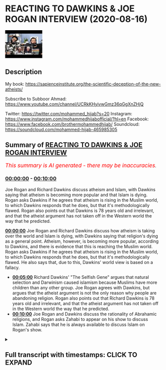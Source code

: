 # REACTING TO DAWKINS & JOE ROGAN INTERVIEW (2020-08-16)

![alt REACTING TO DAWKINS & JOE ROGAN INTERVIEW](fbgnaA6t588.jpg "REACTING TO DAWKINS & JOE ROGAN INTERVIEW")

## Description

My book: https://sapienceinstitute.org/the-scientific-deception-of-the-new-atheists/

Subscribe to Subboor Ahmad: 
https://www.youtube.com/channel/UCRkKHyivwGmz36qGgXnZHjQ

Twitter: https://twitter.com/mohammed_hijab?s=20
Instagram: https://www.instagram.com/mohammedhijabofficial/?hl=en
Facebook: https://www.facebook.com/brothermohammedhijab/
Soundcloud: https://soundcloud.com/mohammed-hijab-465985305

## Summary of [REACTING TO DAWKINS & JOE ROGAN INTERVIEW](https://www.youtube.com/watch?v=fbgnaA6t588)


*<span style="color:red; font-size:125%">This summary is AI generated - there may be inaccuracies</span>. [](/)*

### [00:00:00](https://www.youtube.com/watch?v=fbgnaA6t588&t=0) - [00:10:00](https://www.youtube.com/watch?v=fbgnaA6t588&t=600)

Joe Rogan and Richard Dawkins discuss atheism and Islam, with Dawkins saying that atheism is becoming more popular and that Islam is dying. Rogan asks Dawkins if he agrees that atheism is rising in the Muslim world, to which Dawkins responds that he does, but that it's methodologically flawed. Rogan also points out that Dawkins is 78 years old and irrelevant, and that the atheist argument has not taken off in the Western world the way that he predicted.

**[00:00:00](https://www.youtube.com/watch?v=fbgnaA6t588&t=0)** Joe Rogan and Richard Dawkins discuss how atheism is taking over the world and Islam is dying, with Dawkins saying that religion's dying as a general point. Atheism, however, is becoming more popular, according to Dawkins, and there is evidence that this is reaching the Muslim world. Rogan asks Dawkins if he agrees that atheism is rising in the Muslim world, to which Dawkins responds that he does, but that it's methodologically flawed. He also says that, due to this, Dawkins' world view is based on a fallacy.
* **[00:05:00](https://www.youtube.com/watch?v=fbgnaA6t588&t=300)** Richard Dawkins' "The Selfish Gene" argues that natural selection and Darwinism caused islamism because Muslims have more children than any other group. Joe Rogan agrees with Dawkins, but argues that the atheist argument is not the only reason why people are abandoning religion. Rogan also points out that Richard Dawkins is 78 years old and irrelevant, and that the atheist argument has not taken off in the Western world the way that he predicted.
* **[00:10:00](https://www.youtube.com/watch?v=fbgnaA6t588&t=600)** Joe Rogan and Dawkins discuss the rationality of Abrahamic religions, and Rogan asks Zahabi to appear on his show to discuss Islam. Zahabi says that he is always available to discuss Islam on Rogan's show.

<details><summary><h2>Full transcript with timestamps: CLICK TO EXPAND</h2></summary>

[0:00:00](https://youtu.be/fbgnaA6t588?t=0) [Music]  
[0:00:05](https://youtu.be/fbgnaA6t588?t=5) assalamu alaikum today we're going to be  
[0:00:08](https://youtu.be/fbgnaA6t588?t=8) responding to  
[0:00:09](https://youtu.be/fbgnaA6t588?t=9) joe rogan and richard dawkins talking  
[0:00:11](https://youtu.be/fbgnaA6t588?t=11) about how islam and religion is dying  
[0:00:14](https://youtu.be/fbgnaA6t588?t=14) and atheism is taking over the world  
[0:00:18](https://youtu.be/fbgnaA6t588?t=18) is there any evidence that that is  
[0:00:20](https://youtu.be/fbgnaA6t588?t=20) reaching the muslim world as well  
[0:00:22](https://youtu.be/fbgnaA6t588?t=22) and that people are well as i was saying  
[0:00:24](https://youtu.be/fbgnaA6t588?t=24) um uh  
[0:00:25](https://youtu.be/fbgnaA6t588?t=25) the the the downloads of of  
[0:00:29](https://youtu.be/fbgnaA6t588?t=29) my books have been encouraging we have  
[0:00:31](https://youtu.be/fbgnaA6t588?t=31) this thing called cfi has a thing called  
[0:00:32](https://youtu.be/fbgnaA6t588?t=32) the translation project  
[0:00:34](https://youtu.be/fbgnaA6t588?t=34) so in this clip dawkins says religion's  
[0:00:37](https://youtu.be/fbgnaA6t588?t=37) dying  
[0:00:37](https://youtu.be/fbgnaA6t588?t=37) as a general point would you agree with  
[0:00:39](https://youtu.be/fbgnaA6t588?t=39) that well  
[0:00:41](https://youtu.be/fbgnaA6t588?t=41) first of all we'd have to be very clear  
[0:00:42](https://youtu.be/fbgnaA6t588?t=42) about how we define religion  
[0:00:44](https://youtu.be/fbgnaA6t588?t=44) okay in terms of atheism actually  
[0:00:45](https://youtu.be/fbgnaA6t588?t=45) becoming more popular  
[0:00:47](https://youtu.be/fbgnaA6t588?t=47) or the kind of atheism which richard  
[0:00:49](https://youtu.be/fbgnaA6t588?t=49) dawkins himself espouses  
[0:00:51](https://youtu.be/fbgnaA6t588?t=51) as i mentioned in my book which is free  
[0:00:53](https://youtu.be/fbgnaA6t588?t=53) to download the book is called the  
[0:00:55](https://youtu.be/fbgnaA6t588?t=55) scientific deception of the new atheists  
[0:00:57](https://youtu.be/fbgnaA6t588?t=57) that's a very subtle plugin yes yes you  
[0:00:59](https://youtu.be/fbgnaA6t588?t=59) can put it you can see in the  
[0:01:00](https://youtu.be/fbgnaA6t588?t=60) description box  
[0:01:02](https://youtu.be/fbgnaA6t588?t=62) but i've referenced in that book it's  
[0:01:04](https://youtu.be/fbgnaA6t588?t=64) very small very very small booklet  
[0:01:05](https://youtu.be/fbgnaA6t588?t=65) really  
[0:01:06](https://youtu.be/fbgnaA6t588?t=66) that you can download free of charge um  
[0:01:09](https://youtu.be/fbgnaA6t588?t=69) all of the demographic data indicates  
[0:01:11](https://youtu.be/fbgnaA6t588?t=71) that most people in the west  
[0:01:14](https://youtu.be/fbgnaA6t588?t=74) according to pew research 90 percent of  
[0:01:16](https://youtu.be/fbgnaA6t588?t=76) people still believe in a higher power  
[0:01:18](https://youtu.be/fbgnaA6t588?t=78) according to linda woodhead only 5.5  
[0:01:21](https://youtu.be/fbgnaA6t588?t=81) of people believe in the strident  
[0:01:23](https://youtu.be/fbgnaA6t588?t=83) atheism that richard dawkins believes  
[0:01:26](https://youtu.be/fbgnaA6t588?t=86) in which is actually quite interestingly  
[0:01:28](https://youtu.be/fbgnaA6t588?t=88) from a british perspective  
[0:01:30](https://youtu.be/fbgnaA6t588?t=90) the same number of people amount of  
[0:01:32](https://youtu.be/fbgnaA6t588?t=92) people that are muslim in this country  
[0:01:34](https://youtu.be/fbgnaA6t588?t=94) so there's about the same amount of  
[0:01:36](https://youtu.be/fbgnaA6t588?t=96) muslims in this country as there are  
[0:01:38](https://youtu.be/fbgnaA6t588?t=98) atheists yeah strengthen atheists of  
[0:01:42](https://youtu.be/fbgnaA6t588?t=102) richard dawkins kind so here dawkins  
[0:01:44](https://youtu.be/fbgnaA6t588?t=104) he's basically saying look guys  
[0:01:46](https://youtu.be/fbgnaA6t588?t=106) i can tell you atheism is rising in the  
[0:01:48](https://youtu.be/fbgnaA6t588?t=108) muslim world  
[0:01:49](https://youtu.be/fbgnaA6t588?t=109) and islam is dying because people are  
[0:01:51](https://youtu.be/fbgnaA6t588?t=111) downloading my book  
[0:01:53](https://youtu.be/fbgnaA6t588?t=113) a really rigorous scientific argument  
[0:01:55](https://youtu.be/fbgnaA6t588?t=115) isn't it  
[0:01:56](https://youtu.be/fbgnaA6t588?t=116) well it's methodologically flawed from a  
[0:01:58](https://youtu.be/fbgnaA6t588?t=118) demographic and sociological perspective  
[0:02:00](https://youtu.be/fbgnaA6t588?t=120) not least because the religious  
[0:02:03](https://youtu.be/fbgnaA6t588?t=123) switching  
[0:02:04](https://youtu.be/fbgnaA6t588?t=124) cannot and has not been sociologically  
[0:02:06](https://youtu.be/fbgnaA6t588?t=126) identified by downloads  
[0:02:08](https://youtu.be/fbgnaA6t588?t=128) of the atheistic uh of atheists we can  
[0:02:10](https://youtu.be/fbgnaA6t588?t=130) say after 9 11  
[0:02:11](https://youtu.be/fbgnaA6t588?t=131) millions of people say they downloaded  
[0:02:13](https://youtu.be/fbgnaA6t588?t=133) the quran because they're like okay  
[0:02:14](https://youtu.be/fbgnaA6t588?t=134) what's this about  
[0:02:15](https://youtu.be/fbgnaA6t588?t=135) yeah does that mean they automatically  
[0:02:16](https://youtu.be/fbgnaA6t588?t=136) became muslim yeah exactly  
[0:02:18](https://youtu.be/fbgnaA6t588?t=138) i mean first of all 13 million people  
[0:02:20](https://youtu.be/fbgnaA6t588?t=140) might have downloaded the book but it  
[0:02:22](https://youtu.be/fbgnaA6t588?t=142) doesn't mean all of them number one read  
[0:02:23](https://youtu.be/fbgnaA6t588?t=143) it and number two agreed with it  
[0:02:25](https://youtu.be/fbgnaA6t588?t=145) or it could be actually it could be a  
[0:02:26](https://youtu.be/fbgnaA6t588?t=146) vaccination right because  
[0:02:28](https://youtu.be/fbgnaA6t588?t=148) the book has such weak arguments like  
[0:02:30](https://youtu.be/fbgnaA6t588?t=150) michael roos says  
[0:02:31](https://youtu.be/fbgnaA6t588?t=151) um i'm embarrassed to be an atheist  
[0:02:33](https://youtu.be/fbgnaA6t588?t=153) because of this book right this book  
[0:02:35](https://youtu.be/fbgnaA6t588?t=155) makes me embarrassed  
[0:02:36](https://youtu.be/fbgnaA6t588?t=156) and uh you know he makes the conflation  
[0:02:38](https://youtu.be/fbgnaA6t588?t=158) between between metaphysical naturalism  
[0:02:40](https://youtu.be/fbgnaA6t588?t=160) and methodological naturalism there's  
[0:02:42](https://youtu.be/fbgnaA6t588?t=162) fallacies pointed out  
[0:02:43](https://youtu.be/fbgnaA6t588?t=163) by eliot sober by massimo piglucci  
[0:02:47](https://youtu.be/fbgnaA6t588?t=167) yes by michael roos by all these people  
[0:02:49](https://youtu.be/fbgnaA6t588?t=169) right so it could be that muslim  
[0:02:51](https://youtu.be/fbgnaA6t588?t=171) picks up the book and is like okay this  
[0:02:53](https://youtu.be/fbgnaA6t588?t=173) is atheism is about  
[0:02:55](https://youtu.be/fbgnaA6t588?t=175) uh actually it's quite poor and then  
[0:02:56](https://youtu.be/fbgnaA6t588?t=176) they're like i'll never touch atheism  
[0:02:58](https://youtu.be/fbgnaA6t588?t=178) again maybe  
[0:02:58](https://youtu.be/fbgnaA6t588?t=178) he's spreading islamism in the muslim  
[0:03:01](https://youtu.be/fbgnaA6t588?t=181) world absolutely because a lot of the  
[0:03:02](https://youtu.be/fbgnaA6t588?t=182) time when people want to increase their  
[0:03:03](https://youtu.be/fbgnaA6t588?t=183) cultural capital by  
[0:03:05](https://youtu.be/fbgnaA6t588?t=185) learning about new ideas of the west  
[0:03:07](https://youtu.be/fbgnaA6t588?t=187) which is obviously  
[0:03:08](https://youtu.be/fbgnaA6t588?t=188) the um demographic heartland of  
[0:03:11](https://youtu.be/fbgnaA6t588?t=191) the new atheist movement it doesn't it  
[0:03:14](https://youtu.be/fbgnaA6t588?t=194) that  
[0:03:14](https://youtu.be/fbgnaA6t588?t=194) sometimes actually acts as a counter  
[0:03:16](https://youtu.be/fbgnaA6t588?t=196) current yeah  
[0:03:17](https://youtu.be/fbgnaA6t588?t=197) people think oh this if this is what  
[0:03:19](https://youtu.be/fbgnaA6t588?t=199) it's about then we have nothing to do  
[0:03:20](https://youtu.be/fbgnaA6t588?t=200) with it  
[0:03:21](https://youtu.be/fbgnaA6t588?t=201) absolutely but in terms of recent  
[0:03:23](https://youtu.be/fbgnaA6t588?t=203) history i mean we should look at is the  
[0:03:24](https://youtu.be/fbgnaA6t588?t=204) fact that in the 60s and 70s  
[0:03:26](https://youtu.be/fbgnaA6t588?t=206) uh in countries like the countries that  
[0:03:28](https://youtu.be/fbgnaA6t588?t=208) he mentioned iran and egypt  
[0:03:30](https://youtu.be/fbgnaA6t588?t=210) the countries that he mentions in  
[0:03:32](https://youtu.be/fbgnaA6t588?t=212) countries like those you'll find that  
[0:03:33](https://youtu.be/fbgnaA6t588?t=213) there's been a movement from  
[0:03:35](https://youtu.be/fbgnaA6t588?t=215) uh pan arabism or nationalism and  
[0:03:38](https://youtu.be/fbgnaA6t588?t=218) secularism towards  
[0:03:40](https://youtu.be/fbgnaA6t588?t=220) yeah towards islam religiosity  
[0:03:43](https://youtu.be/fbgnaA6t588?t=223) practicing observance of the religion  
[0:03:45](https://youtu.be/fbgnaA6t588?t=225) and that's visible i mean for anyone who  
[0:03:47](https://youtu.be/fbgnaA6t588?t=227) just sees pictures  
[0:03:48](https://youtu.be/fbgnaA6t588?t=228) okay i'm not saying that's the only  
[0:03:50](https://youtu.be/fbgnaA6t588?t=230) yemen afghanistan  
[0:03:52](https://youtu.be/fbgnaA6t588?t=232) all these areas they were secular and  
[0:03:53](https://youtu.be/fbgnaA6t588?t=233) communist in terms of even dress code i  
[0:03:55](https://youtu.be/fbgnaA6t588?t=235) mean  
[0:03:56](https://youtu.be/fbgnaA6t588?t=236) the dress code has shifted completely  
[0:03:57](https://youtu.be/fbgnaA6t588?t=237) look at pictures of egypt in the 1670s  
[0:03:59](https://youtu.be/fbgnaA6t588?t=239) look at pictures of iran  
[0:04:01](https://youtu.be/fbgnaA6t588?t=241) women were probably wearing miniskirts  
[0:04:03](https://youtu.be/fbgnaA6t588?t=243) and these kind of things now  
[0:04:04](https://youtu.be/fbgnaA6t588?t=244) there's a big chunk of the population  
[0:04:06](https://youtu.be/fbgnaA6t588?t=246) yeah in egypt where it's not compulsory  
[0:04:09](https://youtu.be/fbgnaA6t588?t=249) i mean no one's going to get attacked if  
[0:04:10](https://youtu.be/fbgnaA6t588?t=250) did it  
[0:04:11](https://youtu.be/fbgnaA6t588?t=251) that that observed the hijab that  
[0:04:13](https://youtu.be/fbgnaA6t588?t=253) masajid mosques have increased  
[0:04:15](https://youtu.be/fbgnaA6t588?t=255) um i mean even from a from a from an  
[0:04:18](https://youtu.be/fbgnaA6t588?t=258) internet  
[0:04:19](https://youtu.be/fbgnaA6t588?t=259) data point perspective we look at google  
[0:04:21](https://youtu.be/fbgnaA6t588?t=261) trends we look at the  
[0:04:23](https://youtu.be/fbgnaA6t588?t=263) duat or those individuals who call to  
[0:04:25](https://youtu.be/fbgnaA6t588?t=265) islam and their sermons  
[0:04:27](https://youtu.be/fbgnaA6t588?t=267) and their preaching has become extremely  
[0:04:29](https://youtu.be/fbgnaA6t588?t=269) popular especially in the  
[0:04:30](https://youtu.be/fbgnaA6t588?t=270) after 2000 so all the data points  
[0:04:34](https://youtu.be/fbgnaA6t588?t=274) that we can look at and tangibly see  
[0:04:36](https://youtu.be/fbgnaA6t588?t=276) indicate there's been a trajectory move  
[0:04:38](https://youtu.be/fbgnaA6t588?t=278) towards  
[0:04:39](https://youtu.be/fbgnaA6t588?t=279) religiosity rather than the opposite so  
[0:04:41](https://youtu.be/fbgnaA6t588?t=281) he says he's very hopeful  
[0:04:42](https://youtu.be/fbgnaA6t588?t=282) right he's very hopeful of atheism  
[0:04:45](https://youtu.be/fbgnaA6t588?t=285) basically taking over  
[0:04:46](https://youtu.be/fbgnaA6t588?t=286) but i have this question and i don't  
[0:04:49](https://youtu.be/fbgnaA6t588?t=289) know if you thought about this but  
[0:04:50](https://youtu.be/fbgnaA6t588?t=290) uh atheists in general they don't really  
[0:04:54](https://youtu.be/fbgnaA6t588?t=294) have many kids  
[0:04:55](https://youtu.be/fbgnaA6t588?t=295) muslims have a lot of kids and dawkins  
[0:04:58](https://youtu.be/fbgnaA6t588?t=298) entire world view is based on  
[0:04:59](https://youtu.be/fbgnaA6t588?t=299) pondarwanism and the ultimate rationale  
[0:05:01](https://youtu.be/fbgnaA6t588?t=301) according to him in the selfish gene is  
[0:05:03](https://youtu.be/fbgnaA6t588?t=303) the preservation of our genes  
[0:05:04](https://youtu.be/fbgnaA6t588?t=304) reproduction and survival so  
[0:05:06](https://youtu.be/fbgnaA6t588?t=306) could it be that natural selection  
[0:05:08](https://youtu.be/fbgnaA6t588?t=308) darwinism actually causes islamism  
[0:05:11](https://youtu.be/fbgnaA6t588?t=311) because muslims actually have the most  
[0:05:12](https://youtu.be/fbgnaA6t588?t=312) amount of children as you know  
[0:05:14](https://youtu.be/fbgnaA6t588?t=314) and islam is growing faster than actual  
[0:05:16](https://youtu.be/fbgnaA6t588?t=316) the world population is the fastest  
[0:05:18](https://youtu.be/fbgnaA6t588?t=318) growing demographic  
[0:05:19](https://youtu.be/fbgnaA6t588?t=319) so is it possible that that's why islam  
[0:05:22](https://youtu.be/fbgnaA6t588?t=322) is growing and that's why  
[0:05:24](https://youtu.be/fbgnaA6t588?t=324) his hope that atheism is going to  
[0:05:26](https://youtu.be/fbgnaA6t588?t=326) actually prevail is going to fail  
[0:05:27](https://youtu.be/fbgnaA6t588?t=327) because of the theory that he proposed  
[0:05:28](https://youtu.be/fbgnaA6t588?t=328) to believe in  
[0:05:29](https://youtu.be/fbgnaA6t588?t=329) i'll leave that to you because i think  
[0:05:31](https://youtu.be/fbgnaA6t588?t=331) you're that you're the expert on on  
[0:05:32](https://youtu.be/fbgnaA6t588?t=332) issues to do with darwinism but  
[0:05:34](https://youtu.be/fbgnaA6t588?t=334) what i think is that richard dawkins has  
[0:05:38](https://youtu.be/fbgnaA6t588?t=338) delusions of grandeur yeah in his one of  
[0:05:40](https://youtu.be/fbgnaA6t588?t=340) his interviews with the  
[0:05:42](https://youtu.be/fbgnaA6t588?t=342) sun he was asked do you think you're  
[0:05:43](https://youtu.be/fbgnaA6t588?t=343) winning or something that effect and he  
[0:05:45](https://youtu.be/fbgnaA6t588?t=345) says yes we're winning  
[0:05:46](https://youtu.be/fbgnaA6t588?t=346) nothing of the information that we have  
[0:05:49](https://youtu.be/fbgnaA6t588?t=349) from pew research on apostasy which by  
[0:05:52](https://youtu.be/fbgnaA6t588?t=352) the way is methodologically flawed  
[0:05:53](https://youtu.be/fbgnaA6t588?t=353) because they  
[0:05:54](https://youtu.be/fbgnaA6t588?t=354) they in they they interview like 30 or  
[0:05:57](https://youtu.be/fbgnaA6t588?t=357) um iranians  
[0:06:01](https://youtu.be/fbgnaA6t588?t=361) who don't speak english as a first  
[0:06:02](https://youtu.be/fbgnaA6t588?t=362) language and don't represent the bulk of  
[0:06:03](https://youtu.be/fbgnaA6t588?t=363) muslims in america  
[0:06:04](https://youtu.be/fbgnaA6t588?t=364) but even if we look at that and we look  
[0:06:06](https://youtu.be/fbgnaA6t588?t=366) at other data points like the the japan  
[0:06:09](https://youtu.be/fbgnaA6t588?t=369) study on dao and so on we'll find that  
[0:06:11](https://youtu.be/fbgnaA6t588?t=371) really darwinian  
[0:06:12](https://youtu.be/fbgnaA6t588?t=372) arguments which is really the thrust of  
[0:06:14](https://youtu.be/fbgnaA6t588?t=374) his of his book right  
[0:06:16](https://youtu.be/fbgnaA6t588?t=376) as being darwinian the darwinian  
[0:06:18](https://youtu.be/fbgnaA6t588?t=378) mechanism replaces the god's thesis  
[0:06:20](https://youtu.be/fbgnaA6t588?t=380) really that's what he's trying to argue  
[0:06:22](https://youtu.be/fbgnaA6t588?t=382) is not one of the reasons why  
[0:06:26](https://youtu.be/fbgnaA6t588?t=386) people are leaving religion if it is a  
[0:06:28](https://youtu.be/fbgnaA6t588?t=388) reason if if there is a reason  
[0:06:30](https://youtu.be/fbgnaA6t588?t=390) i think in your research you were trying  
[0:06:32](https://youtu.be/fbgnaA6t588?t=392) to in your book uh  
[0:06:33](https://youtu.be/fbgnaA6t588?t=393) you're basically talking about moral  
[0:06:36](https://youtu.be/fbgnaA6t588?t=396) issues yes yeah that being the cause  
[0:06:38](https://youtu.be/fbgnaA6t588?t=398) not not not exactly in terms of if if  
[0:06:41](https://youtu.be/fbgnaA6t588?t=401) there's an intellectual reason which is  
[0:06:42](https://youtu.be/fbgnaA6t588?t=402) not always the case people leaving islam  
[0:06:44](https://youtu.be/fbgnaA6t588?t=404) for example or even christianity  
[0:06:46](https://youtu.be/fbgnaA6t588?t=406) in the case of islam it's usually  
[0:06:47](https://youtu.be/fbgnaA6t588?t=407) morality yeah which is not the exclusive  
[0:06:50](https://youtu.be/fbgnaA6t588?t=410) property of the new atheist argument  
[0:06:52](https://youtu.be/fbgnaA6t588?t=412) well actually they don't have a  
[0:06:54](https://youtu.be/fbgnaA6t588?t=414) um justification for morality in first  
[0:06:56](https://youtu.be/fbgnaA6t588?t=416) place exactly right and that's that's  
[0:06:58](https://youtu.be/fbgnaA6t588?t=418) something else  
[0:06:58](https://youtu.be/fbgnaA6t588?t=418) in the sense that they make these  
[0:06:59](https://youtu.be/fbgnaA6t588?t=419) arguments against religion but so do  
[0:07:01](https://youtu.be/fbgnaA6t588?t=421) other people  
[0:07:02](https://youtu.be/fbgnaA6t588?t=422) many different people who are not new  
[0:07:03](https://youtu.be/fbgnaA6t588?t=423) atheists christians can make arguments  
[0:07:05](https://youtu.be/fbgnaA6t588?t=425) against islamic morality  
[0:07:06](https://youtu.be/fbgnaA6t588?t=426) uh liberal secularists can make  
[0:07:08](https://youtu.be/fbgnaA6t588?t=428) arguments as they  
[0:07:09](https://youtu.be/fbgnaA6t588?t=429) we wouldn't be able to pinpoint whether  
[0:07:12](https://youtu.be/fbgnaA6t588?t=432) their arguments  
[0:07:14](https://youtu.be/fbgnaA6t588?t=434) for islam using morality is the exact or  
[0:07:16](https://youtu.be/fbgnaA6t588?t=436) the reason for the for the switching  
[0:07:18](https://youtu.be/fbgnaA6t588?t=438) do you see what i mean yeah there is  
[0:07:20](https://youtu.be/fbgnaA6t588?t=440) that and you can also sort of argue that  
[0:07:21](https://youtu.be/fbgnaA6t588?t=441) you know he's talking about  
[0:07:23](https://youtu.be/fbgnaA6t588?t=443) atheism taking off in the muslim world  
[0:07:25](https://youtu.be/fbgnaA6t588?t=445) but has it  
[0:07:26](https://youtu.be/fbgnaA6t588?t=446) even really taken off in the western  
[0:07:28](https://youtu.be/fbgnaA6t588?t=448) world because the soviet union  
[0:07:30](https://youtu.be/fbgnaA6t588?t=450) you know they had this massive atheism  
[0:07:31](https://youtu.be/fbgnaA6t588?t=451) project for decades  
[0:07:33](https://youtu.be/fbgnaA6t588?t=453) and when they collapsed people went back  
[0:07:34](https://youtu.be/fbgnaA6t588?t=454) to religion we're finding  
[0:07:36](https://youtu.be/fbgnaA6t588?t=456) new age paganism we're finding these  
[0:07:38](https://youtu.be/fbgnaA6t588?t=458) spiritual movements  
[0:07:39](https://youtu.be/fbgnaA6t588?t=459) rising all across europe rising all  
[0:07:41](https://youtu.be/fbgnaA6t588?t=461) across north america  
[0:07:42](https://youtu.be/fbgnaA6t588?t=462) so it's not even working here why would  
[0:07:44](https://youtu.be/fbgnaA6t588?t=464) it be working in the muslim world well  
[0:07:46](https://youtu.be/fbgnaA6t588?t=466) looking at new atheism  
[0:07:47](https://youtu.be/fbgnaA6t588?t=467) new atheism in particular people like  
[0:07:49](https://youtu.be/fbgnaA6t588?t=469) richard dawkins people like sam harris  
[0:07:51](https://youtu.be/fbgnaA6t588?t=471) and when we look at the the interaction  
[0:07:53](https://youtu.be/fbgnaA6t588?t=473) or the engagement or the numbers  
[0:07:55](https://youtu.be/fbgnaA6t588?t=475) because joe rogan used that term the  
[0:07:57](https://youtu.be/fbgnaA6t588?t=477) metrics the actual internet metrics  
[0:08:00](https://youtu.be/fbgnaA6t588?t=480) with uh for example 10 years ago 15  
[0:08:03](https://youtu.be/fbgnaA6t588?t=483) years ago to now  
[0:08:04](https://youtu.be/fbgnaA6t588?t=484) you'll realize that actually people are  
[0:08:06](https://youtu.be/fbgnaA6t588?t=486) losing interest in their arguments  
[0:08:07](https://youtu.be/fbgnaA6t588?t=487) it's like old arguments that have been  
[0:08:10](https://youtu.be/fbgnaA6t588?t=490) regurgitated  
[0:08:12](https://youtu.be/fbgnaA6t588?t=492) yeah meaning of life and nihilism and  
[0:08:14](https://youtu.be/fbgnaA6t588?t=494) you know these are these people are  
[0:08:15](https://youtu.be/fbgnaA6t588?t=495) irrelevant  
[0:08:16](https://youtu.be/fbgnaA6t588?t=496) yeah i mean richard dawkins is a 78 year  
[0:08:19](https://youtu.be/fbgnaA6t588?t=499) old man  
[0:08:20](https://youtu.be/fbgnaA6t588?t=500) who now has produced a book called is  
[0:08:23](https://youtu.be/fbgnaA6t588?t=503) this your new target now  
[0:08:24](https://youtu.be/fbgnaA6t588?t=504) no no he's not he's not a target because  
[0:08:26](https://youtu.be/fbgnaA6t588?t=506) really and truly  
[0:08:27](https://youtu.be/fbgnaA6t588?t=507) he's an irrelevant person i mean we have  
[0:08:29](https://youtu.be/fbgnaA6t588?t=509) to be honest 78 years old  
[0:08:31](https://youtu.be/fbgnaA6t588?t=511) has just produced a book i'm not going  
[0:08:33](https://youtu.be/fbgnaA6t588?t=513) to even name the title  
[0:08:34](https://youtu.be/fbgnaA6t588?t=514) and if you compare the hits that he has  
[0:08:37](https://youtu.be/fbgnaA6t588?t=517) on that book and  
[0:08:38](https://youtu.be/fbgnaA6t588?t=518) we've used google trends to do so before  
[0:08:40](https://youtu.be/fbgnaA6t588?t=520) and after compared to the god delusion  
[0:08:42](https://youtu.be/fbgnaA6t588?t=522) you realize that it's not even one-fifth  
[0:08:44](https://youtu.be/fbgnaA6t588?t=524) the amount of interest that he got  
[0:08:45](https://youtu.be/fbgnaA6t588?t=525) before  
[0:08:46](https://youtu.be/fbgnaA6t588?t=526) yeah so people are not interested  
[0:08:48](https://youtu.be/fbgnaA6t588?t=528) anymore they've heard what he has to say  
[0:08:49](https://youtu.be/fbgnaA6t588?t=529) some people were convinced who probably  
[0:08:51](https://youtu.be/fbgnaA6t588?t=531) were agnostic in the first place  
[0:08:53](https://youtu.be/fbgnaA6t588?t=533) uh but most people are not and his  
[0:08:56](https://youtu.be/fbgnaA6t588?t=536) broken record arguments are just  
[0:08:58](https://youtu.be/fbgnaA6t588?t=538) becoming a thing of the past they're  
[0:08:59](https://youtu.be/fbgnaA6t588?t=539) gonna go to the dustbin  
[0:09:01](https://youtu.be/fbgnaA6t588?t=541) of uh history really so what about this  
[0:09:04](https://youtu.be/fbgnaA6t588?t=544) joe guy i mean he's just nodding along  
[0:09:06](https://youtu.be/fbgnaA6t588?t=546) like you know one of those puppets and  
[0:09:08](https://youtu.be/fbgnaA6t588?t=548) you know he's also  
[0:09:10](https://youtu.be/fbgnaA6t588?t=550) been trying to promote atheism a lot i  
[0:09:11](https://youtu.be/fbgnaA6t588?t=551) mean do do you see him as an atheist  
[0:09:13](https://youtu.be/fbgnaA6t588?t=553) evangelist as well  
[0:09:15](https://youtu.be/fbgnaA6t588?t=555) i don't know if he's an evangelist i  
[0:09:16](https://youtu.be/fbgnaA6t588?t=556) actually mentioned joe rogan in my book  
[0:09:18](https://youtu.be/fbgnaA6t588?t=558) as a point of comparison to show the  
[0:09:20](https://youtu.be/fbgnaA6t588?t=560) irrelevance of people like richard  
[0:09:21](https://youtu.be/fbgnaA6t588?t=561) dawkins  
[0:09:22](https://youtu.be/fbgnaA6t588?t=562) oh interesting yeah i mentioned him in  
[0:09:23](https://youtu.be/fbgnaA6t588?t=563) some of the the the um  
[0:09:26](https://youtu.be/fbgnaA6t588?t=566) the internet data that i picked up  
[0:09:27](https://youtu.be/fbgnaA6t588?t=567) because he's he's a cultural figure now  
[0:09:29](https://youtu.be/fbgnaA6t588?t=569) and i think he is an influencer and i  
[0:09:31](https://youtu.be/fbgnaA6t588?t=571) think he is extremely relevant  
[0:09:33](https://youtu.be/fbgnaA6t588?t=573) like comparing joe rogan with uh richard  
[0:09:35](https://youtu.be/fbgnaA6t588?t=575) dawkins  
[0:09:36](https://youtu.be/fbgnaA6t588?t=576) is like comparing michael jackson with  
[0:09:39](https://youtu.be/fbgnaA6t588?t=579) uh  
[0:09:40](https://youtu.be/fbgnaA6t588?t=580) i don't know one of these people who  
[0:09:41](https://youtu.be/fbgnaA6t588?t=581) have started a youtube channel smiles  
[0:09:42](https://youtu.be/fbgnaA6t588?t=582) agenda or something  
[0:09:43](https://youtu.be/fbgnaA6t588?t=583) yeah yeah for example yeah exactly  
[0:09:47](https://youtu.be/fbgnaA6t588?t=587) but so the point i'm making is that um  
[0:09:50](https://youtu.be/fbgnaA6t588?t=590) joe rogan though he's an atheist and  
[0:09:53](https://youtu.be/fbgnaA6t588?t=593) for the most part he's just brought  
[0:09:55](https://youtu.be/fbgnaA6t588?t=595) atheists into his podcast he's spoken to  
[0:09:57](https://youtu.be/fbgnaA6t588?t=597) sam harris box and richard dawkins  
[0:09:59](https://youtu.be/fbgnaA6t588?t=599) he he's engaged with ben shapiro  
[0:10:03](https://youtu.be/fbgnaA6t588?t=603) you know softly on judaism he's not  
[0:10:06](https://youtu.be/fbgnaA6t588?t=606) really had someone who  
[0:10:07](https://youtu.be/fbgnaA6t588?t=607) represents the religion an abrahamic  
[0:10:09](https://youtu.be/fbgnaA6t588?t=609) religion  
[0:10:11](https://youtu.be/fbgnaA6t588?t=611) talk to talk them through their  
[0:10:12](https://youtu.be/fbgnaA6t588?t=612) rationale which is why we say it's very  
[0:10:15](https://youtu.be/fbgnaA6t588?t=615) important that  
[0:10:16](https://youtu.be/fbgnaA6t588?t=616) you know uh that he calls someone you  
[0:10:18](https://youtu.be/fbgnaA6t588?t=618) know to  
[0:10:19](https://youtu.be/fbgnaA6t588?t=619) to his podcast who is a muslim and uh  
[0:10:21](https://youtu.be/fbgnaA6t588?t=621) we're always here our service is always  
[0:10:23](https://youtu.be/fbgnaA6t588?t=623) uh  
[0:10:23](https://youtu.be/fbgnaA6t588?t=623) absolutely so as you heard from hijab  
[0:10:25](https://youtu.be/fbgnaA6t588?t=625) for us zahabi we really ask you to make  
[0:10:27](https://youtu.be/fbgnaA6t588?t=627) sure you turn up  
[0:10:28](https://youtu.be/fbgnaA6t588?t=628) again on the joe rogan show yes and do a  
[0:10:31](https://youtu.be/fbgnaA6t588?t=631) good job of representing  
[0:10:32](https://youtu.be/fbgnaA6t588?t=632) islam he did last time martial  
</details>